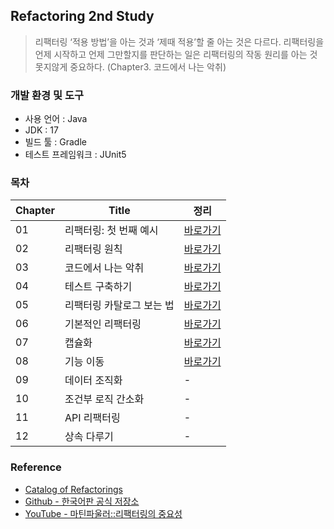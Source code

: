 ## Refactoring 2nd Study

> 리팩터링 ‘적용 방법’을 아는 것과 ‘제때 적용’할 줄 아는 것은 다르다. 리팩터링을 언제 시작하고 언제 그만할지를 판단하는 일은 리팩터링의 작동 원리를 아는 것 못지않게 중요하다. (Chapter3. 코드에서 나는 악취)

### 개발 환경 및 도구 
- 사용 언어 : Java
- JDK : 17
- 빌드 툴 : Gradle 
- 테스트 프레임워크 : JUnit5

### 목차
| Chapter | Title         | 정리                   | 
|---------|---------------|----------------------|
| 01 | 리팩터링: 첫 번째 예시 | [바로가기](docs/ch01.md) |
| 02 | 리팩터링 원칙       | [바로가기](docs/ch02.md) |
| 03 | 코드에서 나는 악취    | [바로가기](docs/ch03.md) |
| 04 | 테스트 구축하기      | [바로가기](docs/ch04.md) |
| 05 | 리팩터링 카탈로그 보는 법 | [바로가기](docs/ch05.md) |
| 06 | 기본적인 리팩터링     | [바로가기](docs/ch06.md) |
| 07 | 캡슐화           | [바로가기](docs/ch07.md) |
| 08 | 기능 이동         | [바로가기](docs/ch08.md) |
| 09 | 데이터 조직화       | -                    |
| 10 | 조건부 로직 간소화    | -                    |
| 11 | API 리팩터링      | -                    |
| 12 | 상속 다루기        | -                    |

### Reference
- [Catalog of Refactorings](https://refactoring.com/catalog/)
- [Github - 한국어판 공식 저장소](https://github.com/WegraLee/Refactoring)
- [YouTube - 마틴파울러::리팩터링의 중요성](https://youtu.be/mNPpfB8JSIU?si=HCrMEgGrMhof2Ykj)
